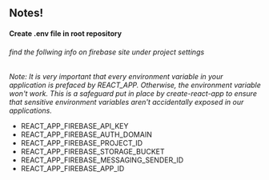 ## Notes!

#### Create .env file in root repository 
###### find the follwing info on firebase site under project settings
_Note: It is very important that every environment variable in your application is prefaced by REACT_APP. Otherwise, the environment variable won't work. This is a safeguard put in place by create-react-app to ensure that sensitive environment variables aren't accidentally exposed in our applications._
- REACT_APP_FIREBASE_API_KEY
- REACT_APP_FIREBASE_AUTH_DOMAIN 
- REACT_APP_FIREBASE_PROJECT_ID
- REACT_APP_FIREBASE_STORAGE_BUCKET 
- REACT_APP_FIREBASE_MESSAGING_SENDER_ID
- REACT_APP_FIREBASE_APP_ID
